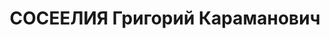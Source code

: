 ---
title: СОСЕЕЛИЯ Григорий Караманович
description: "Род. в 1906, Горийский район, с. Хидистави, грузин. Род занятий: до\
  \ ареста редактор газеты \"Комунистури Ганатлеба\". По специальности экономист.\
  \ \n  Осужден Тройкой при НКВД ГССР 19.11.1937. Мера наказания: расстрел с конфискацией\
  \ личного имущества"
---